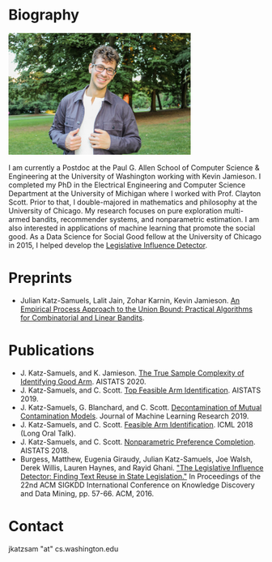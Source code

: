 
# Biography
<html>

<body>
<img CLASS="TextWrap", src="IMG_0889.JPG", style="align:left; margin-top: 15; width="1200" height="240"; />
  </body>
<P>
 I am currently a Postdoc at the Paul G. Allen School of Computer Science & Engineering at the University of Washington working with Kevin Jamieson. I completed my PhD in the Electrical Engineering and Computer Science Department at the University of Michigan where I worked with Prof. Clayton Scott. Prior to that, I double-majored in mathematics and philosophy at the University of Chicago. My research focuses on pure exploration multi-armed bandits, recommender systems, and nonparametric estimation. I am also interested in applications of machine learning that promote the social good. As a Data Science for Social Good fellow at the University of Chicago in 2015, I helped develop the <a href="https://dssg.uchicago.edu/lid/">Legislative Influence Detector</a>. 
</P>

                                                                                       
</html>

                                                                                       


# Preprints

<ul>
  <li>Julian Katz-Samuels, Lalit Jain, Zohar Karnin, Kevin Jamieson. <a href="https://arxiv.org/abs/2006.11685">An Empirical Process Approach to the Union Bound: Practical Algorithms for Combinatorial and Linear Bandits</a>.</li>
</ul>

# Publications

<ul>
  <li>J. Katz-Samuels, and K. Jamieson. <a href="http://proceedings.mlr.press/v108/katz-samuels20a.html">The True Sample Complexity of Identifying Good Arm</a>. AISTATS 2020.</li>
  <li>J. Katz-Samuels, and C. Scott. <a href="http://proceedings.mlr.press/v89/katz-samuels19a.html">Top Feasible Arm Identification</a>. AISTATS 2019.</li>
  <li>J. Katz-Samuels, G. Blanchard, and C. Scott. <a href="http://jmlr.org/papers/volume20/17-576/17-576.pdf">Decontamination of Mutual Contamination Models</a>. Journal of Machine Learning Research 2019.</li>
  <li>J. Katz-Samuels, and C. Scott. <a href="http://proceedings.mlr.press/v80/katz-samuels18a.html">Feasible Arm Identification</a>. ICML 2018 (Long Oral Talk).</li>
  <li>J. Katz-Samuels, and C. Scott. <a href="http://proceedings.mlr.press/v84/katz-samuels18a.html">Nonparametric Preference Completion</a>. AISTATS 2018.</li>
    <li>Burgess, Matthew, Eugenia Giraudy, Julian Katz-Samuels, Joe Walsh, Derek Willis, Lauren Haynes, and Rayid Ghani. <a href="http://www.kdd.org/kdd2016/papers/files/adf0831-burgessA.pdf">"The Legislative Influence Detector: Finding Text Reuse in State Legislation."</a>  In Proceedings of the 22nd ACM SIGKDD International Conference on Knowledge Discovery and Data Mining, pp. 57-66. ACM, 2016.</li>
</ul>

# Contact
jkatzsam "at" cs.washington.edu
